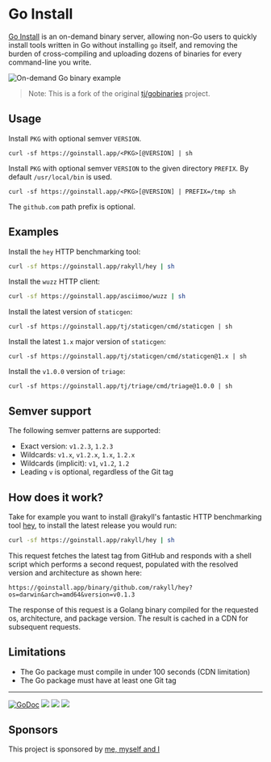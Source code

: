 # Go Install

[Go Install](https://goinstall.app/) is an on-demand binary server, allowing non-Go users to quickly install tools written in Go without installing `go` itself, and removing the burden of cross-compiling and uploading dozens of binaries for every command-line you write.

![On-demand Go binary example](assets/example.png)

> Note: This is a fork of the original [tj/gobinaries](https://github.com/tj/gobinaries) project.

## Usage

Install `PKG` with optional semver `VERSION`.

```
curl -sf https://goinstall.app/<PKG>[@VERSION] | sh
```

Install `PKG` with optional semver `VERSION` to the given directory `PREFIX`. By default `/usr/local/bin` is used.

```
curl -sf https://goinstall.app/<PKG>[@VERSION] | PREFIX=/tmp sh
```

The `github.com` path prefix is optional.

## Examples

Install the `hey` HTTP benchmarking tool:

```sh
curl -sf https://goinstall.app/rakyll/hey | sh
```

Install the `wuzz` HTTP client:

```sh
curl -sf https://goinstall.app/asciimoo/wuzz | sh
```

Install the latest version of `staticgen`:

```
curl -sf https://goinstall.app/tj/staticgen/cmd/staticgen | sh
```

Install the latest `1.x` major version of `staticgen`:

```
curl -sf https://goinstall.app/tj/staticgen/cmd/staticgen@1.x | sh
```

Install the `v1.0.0` version of `triage`:

```
curl -sf https://goinstall.app/tj/triage/cmd/triage@1.0.0 | sh
```

## Semver support

The following semver patterns are supported:

- Exact version: `v1.2.3`, `1.2.3`
- Wildcards: `v1.x`, `v1.2.x`, `1.x`, `1.2.x`
- Wildcards (implicit): `v1`, `v1.2`, `1.2`
- Leading `v` is optional, regardless of the Git tag

## How does it work?

Take for example you want to install @rakyll's fantastic HTTP benchmarking tool [hey](https://goinstall.app/rakyll/hey), to install the latest release you would run:

```sh
curl -sf https://goinstall.app/rakyll/hey | sh
```

This request fetches the latest tag from GitHub and responds with a shell script
which performs a second request, populated with the resolved version and architecture as shown here:

```
https://goinstall.app/binary/github.com/rakyll/hey?os=darwin&arch=amd64&version=v0.1.3
```

The response of this request is a Golang binary compiled for the requested os, architecture, and package version. The result is cached in a CDN for subsequent requests.

## Limitations

- The Go package must compile in under 100 seconds (CDN limitation)
- The Go package must have at least one Git tag

---

[![GoDoc](https://godoc.org/github.com/matsilva/gobinaries?status.svg)](https://godoc.org/github.com/matsilva/gobinaries)
![](https://img.shields.io/badge/license-MIT-blue.svg)
![](https://img.shields.io/badge/status-maintained-green.svg)
![](https://github.com/matsilva/gobinaries/workflows/Tests/badge.svg)

## Sponsors

This project is sponsored by [me, myself and I](https://github.com/matsilva)
